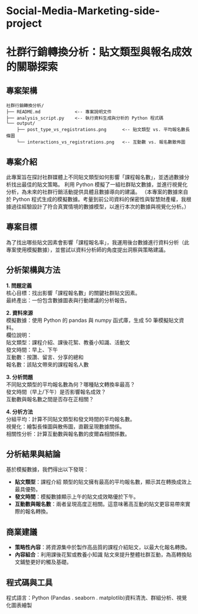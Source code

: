 # Social-Media-Marketing-side-project
# 社群行銷轉換分析：貼文類型與報名成效的關聯探索

## 專案架構
```
社群行銷轉換分析/
├── README.md             <-- 專案說明文件
├── analysis_script.py    <-- 執行資料生成與分析的 Python 程式碼
└── output/
    ├── post_type_vs_registrations.png      <-- 貼文類型 vs. 平均報名數長條圖
    └── interactions_vs_registrations.png   <-- 互動數 vs. 報名數散佈圖
```
## 專案介紹
此專案旨在探討社群媒體上不同貼文類型如何影響「課程報名數」，並透過數據分析找出最佳的貼文策略。
利用 Python 模擬了一組社群貼文數據，並進行視覺化分析，為未來的社群行銷活動提供具體且數據導向的建議。
（本專案的數據來自於 Python 程式生成的模擬數據。考量到前公司資料的保密性與智慧財產權，我根據過往經驗設計了符合真實情境的數據模型，以進行本次的數據與視覺化分析。）

## 專案目標
為了找出哪些貼文因素會影響「課程報名率」，我運用後台數據進行資料分析（此專案使用模擬數據），並嘗試以資料分析師的角度提出洞察與策略建議。

## 分析架構與方法
**1. 問題定義**<br>
核心目標：找出影響「課程報名數」的關鍵社群貼文因素。<br>
最終產出：一份包含數據圖表與行動建議的分析報告。

**2. 資料來源**<br>
模擬數據：使用 Python 的 pandas 與 numpy 函式庫，生成 50 筆模擬貼文資料。<br>
欄位說明：<br>
貼文類型：課程介紹、課後花絮、教養小知識、活動文<br>
發文時間：早上、下午<br>
互動數：按讚、留言、分享的總和<br>
報名數：該貼文帶來的課程報名人數

**3. 分析問題**<br>
不同貼文類型的平均報名數為何？哪種貼文轉換率最高？<br>
發文時間（早上/下午）是否影響報名成效？<br>
互動數與報名數之間是否存在正相關？

**4. 分析方法**<br>
分組平均：計算不同貼文類型和發文時間的平均報名數。<br>
視覺化：繪製長條圖與散佈圖，直觀呈現數據關係。<br>
相關性分析：計算互動數與報名數的皮爾森相關係數。

## 分析結果與結論
基於模擬數據，我們得出以下發現：<br>
- **貼文類型**：課程介紹 類型的貼文擁有最高的平均報名數，顯示其在轉換成效上最具優勢。
- **發文時間**：模擬數據顯示上午的貼文成效略優於下午。
- **互動數與報名數**：兩者呈現高度正相關。這意味著高互動的貼文更容易帶來實際的報名轉換。

## 商業建議
- **策略性內容**：將資源集中於製作高品質的課程介紹貼文，以最大化報名轉換。
- **內容組合**：利用課後花絮或教養小知識 貼文來提升整體社群互動，為高轉換貼文鋪墊更好的觸及基礎。

## 程式碼與工具
程式語言：Python (Pandas . seaborn . matplotlib)資料清洗、群組分析、視覺化圖表繪製
